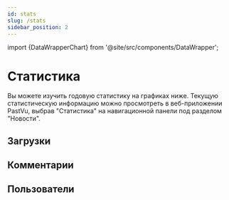 ```yaml
---
id: stats
slug: /stats
sidebar_position: 2
---
```


import {DataWrapperChart} from '@site/src/components/DataWrapper';

# Статистика

Вы можете изучить годовую статистику на графиках ниже. Текущую статистическую информацию можно просмотреть в веб-приложении PastVu, выбрав "Статистика" на навигационной панели под разделом "Новости".

## Загрузки

<DataWrapperChart title="Загружено фото" chartId="0f8ip" />

<DataWrapperChart title="Загружено картин" chartId="0JzxP" />

<DataWrapperChart title="Общее количество загрузок" chartId="4GJXU" />

## Комментарии

<DataWrapperChart title="Комментарии к новостям" chartId="lDNIH" />

<DataWrapperChart title="Комментарии к изображениям" chartId="bXe1J" />

<DataWrapperChart title="Общее количество комментариев" chartId="oPzuU" />

## Пользователи

<DataWrapperChart title="Новые пользователи" chartId="Xnlvl" />

<DataWrapperChart title="Активность пользователей" chartId="lDZIR" />

<DataWrapperChart title="Общее количество пользователей" chartId="2YVg9" />

